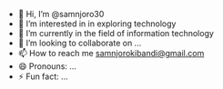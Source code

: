 - 👋 Hi, I’m @samnjoro30
- 👀 I’m interested in in exploring technology
- 🌱 I’m currently in the field of information technology
- 💞️ I’m looking to collaborate on ...
- 📫 How to reach me samnjorokibandi@gmail.com
- 😄 Pronouns: ...
- ⚡ Fun fact: ...

<!---
samnjoro30/samnjoro30 is a ✨ special ✨ repository because its `README.md` (this file) appears on your GitHub profile.
You can click the Preview link to take a look at your changes.
--->
